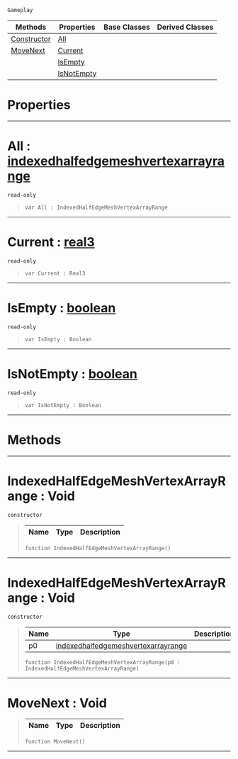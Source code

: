  `Gameplay`

|Methods|Properties|Base Classes|Derived Classes|
|---|---|---|---|
|[Constructor](indexedhalfedgemeshvertexarrayrange.md#indexedhalfedgemeshverte)|[All](indexedhalfedgemeshvertexarrayrange.md#all-zilch-engine-document)| | |
|[MoveNext](indexedhalfedgemeshvertexarrayrange.md#movenext-void)|[Current](indexedhalfedgemeshvertexarrayrange.md#current-zilch-engine-docu)| | |
| |[IsEmpty](indexedhalfedgemeshvertexarrayrange.md#isempty-zilch-engine-docu)| | |
| |[IsNotEmpty](indexedhalfedgemeshvertexarrayrange.md#isnotempty-zilch-engine-d)| | |


 #  Properties


---  
 #  All : [indexedhalfedgemeshvertexarrayrange](indexedhalfedgemeshvertexarrayrange.md)

 `read-only`

> 
> ```TS:Nada
> var All : IndexedHalfEdgeMeshVertexArrayRange


---  
 #  Current : [real3](../nada_base_types/real3.md)

 `read-only`

> 
> ```TS:Nada
> var Current : Real3


---  
 #  IsEmpty : [boolean](../nada_base_types/boolean.md)

 `read-only`

> 
> ```TS:Nada
> var IsEmpty : Boolean


---  
 #  IsNotEmpty : [boolean](../nada_base_types/boolean.md)

 `read-only`

> 
> ```TS:Nada
> var IsNotEmpty : Boolean


---  
 #  Methods


---  
 #  IndexedHalfEdgeMeshVertexArrayRange : Void

 `constructor`

> 
> |Name|Type|Description|
> |---|---|---|
> ```TS:Nada
> function IndexedHalfEdgeMeshVertexArrayRange()
> ``` 


---  
 #  IndexedHalfEdgeMeshVertexArrayRange : Void

 `constructor`

> 
> |Name|Type|Description|
> |---|---|---|
> |p0|[indexedhalfedgemeshvertexarrayrange](indexedhalfedgemeshvertexarrayrange.md)| |
> ```TS:Nada
> function IndexedHalfEdgeMeshVertexArrayRange(p0 : IndexedHalfEdgeMeshVertexArrayRange)
> ``` 


---  
 #  MoveNext : Void

> 
> |Name|Type|Description|
> |---|---|---|
> ```TS:Nada
> function MoveNext()
> ``` 


---  
 

 